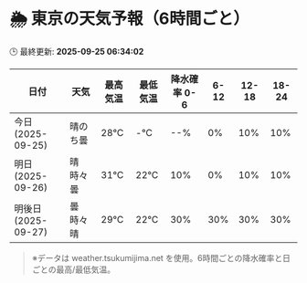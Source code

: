 # 🌦️ 東京の天気予報（6時間ごと）

🕒 最終更新: **2025-09-25 06:34:02**

| 日付 | 天気 | 最高気温 | 最低気温 | 降水確率 0-6 | 6-12 | 12-18 | 18-24 |
|------|------|----------|----------|------------|------|------|------|
| 今日 (2025-09-25) | 晴のち曇 | 28℃ | -℃ | --% | 0% | 10% | 10% |
| 明日 (2025-09-26) | 晴時々曇 | 31℃ | 22℃ | 10% | 0% | 10% | 10% |
| 明後日 (2025-09-27) | 曇時々晴 | 29℃ | 22℃ | 30% | 30% | 30% | 30% |

> ※データは weather.tsukumijima.net を使用。6時間ごとの降水確率と日ごとの最高/最低気温。